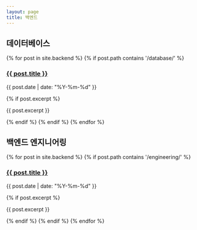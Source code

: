 ```yaml
---
layout: page
title: 백엔드
---
```


## 데이터베이스

{% for post in site.backend %}
  {% if post.path contains '/database/' %}
    <h3><a href="{{ post.url }}">{{ post.title }}</a></h3>
    <p>{{ post.date | date: "%Y-%m-%d" }}</p>
    {% if post.excerpt %}
      <p>{{ post.excerpt }}</p>
    {% endif %}
  {% endif %}
{% endfor %}

## 백엔드 엔지니어링

{% for post in site.backend %}
  {% if post.path contains '/engineering/' %}
    <h3><a href="{{ post.url }}">{{ post.title }}</a></h3>
    <p>{{ post.date | date: "%Y-%m-%d" }}</p>
    {% if post.excerpt %}
      <p>{{ post.excerpt }}</p>
    {% endif %}
  {% endif %}
{% endfor %}

